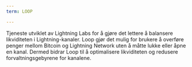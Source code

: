 ```yaml
---
term: LOOP

---
```

Tjeneste utviklet av Lightning Labs for å gjøre det lettere å balansere likviditeten i Lightning-kanaler. Loop gjør det mulig for brukere å overføre penger mellom Bitcoin og Lightning Network uten å måtte lukke eller åpne en kanal. Dermed bidrar Loop til å optimalisere likviditeten og redusere forvaltningsgebyrene for kanalene.
